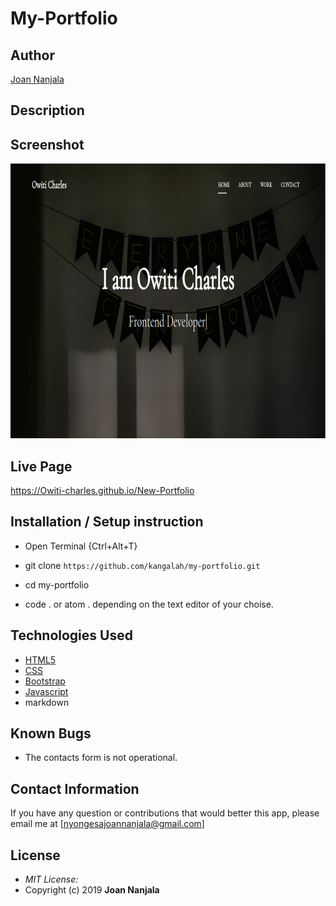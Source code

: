 # My-Portfolio

## Author

[Joan Nanjala](https://github.com/kangalah)


## Description


## Screenshot
<img src="https://raw.githubusercontent.com/Owiti-Charles/New-Portfolio/master/img/portfolio.png" width="900px" height="440px">

## Live Page 
https://Owiti-charles.github.io/New-Portfolio 


## Installation / Setup instruction
* Open Terminal {Ctrl+Alt+T}

* git clone ```https://github.com/kangalah/my-portfolio.git```

* cd my-portfolio

* code . or atom . depending on the text editor of your choise.

## Technologies Used

* [HTML5](https://github.com/topics/html5)
* [CSS](https://github.com/topics/css3)
* [Bootstrap](https://github.com/topics/bootstrap)
* [Javascript](https://github.com/topics/javascript)
* markdown

## Known Bugs

* The contacts form is not operational. 

## Contact Information 

If you have any question or contributions that would better this app, please email me at [nyongesajoannanjala@gmail.com]

## License
* *MIT License:*
* Copyright (c) 2019 **Joan Nanjala**